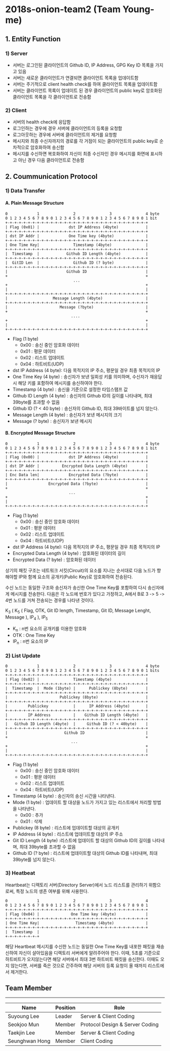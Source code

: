 # 2018s-onion-team2 (Team Young-me)

## 1. Entity Function

### 1) Server
- 서버는 로그인된 클라이언트의 Github ID, IP Address, GPG Key ID 목록을 가지고 있음
- 서버는 새로운 클라이언트가 연결되면 클라이언트 목록을 업데이트함
- 서버는 주기적으로 client health check를 하여 클라이언트 목록을 업데이트함
- 서버는 클라이언트 목록이 업데이트 된 경우 클라이언트의 public key로 암호화된 클라이언트 목록을 각 클라이언트로 전송함

### 2) Client
- 서버의 health check에 응답함
- 로그인하는 경우에 경우 서버에 클라이언트의 등록을 요청함
- 로그아웃하는 경우에 서버에 클라이언트의 제거를 요청함
- 메시지와 최종 수신자까지의 경로를 각 거점이 되는 클라이언트의 public key로 순차적으로 암호화하여 송신함
- 메시지를 수신하면 복호화하여 자신이 최종 수신자인 경우 메시지를 화면에 표시하고 아닌 경우 다음 클라이언트로 전송함

## 2. Coummunication Protocol
### 1) Data Transfer
#### A. Plain Message Structure
```
0             1               2               3               4 byte
0 1 2 3 4 5 6 7 8 9 0 1 2 3 4 5 6 7 8 9 0 1 2 3 4 5 6 7 8 9 0 1 bit
+-+-+-+-+-+-+-+-+-+-+-+-+-+-+-+-+-+-+-+-+-+-+-+-+-+-+-+-+-+-+-+
| Flag (0x01) |             dst IP Address (4byte)            |
+-+-+-+-+-+-+-+-+-+-+-+-+-+-+-+-+-+-+-+-+-+-+-+-+-+-+-+-+-+-+-+
| dst IP Addr |             One Time key (4byte)              |
+-+-+-+-+-+-+-+-+-+-+-+-+-+-+-+-+-+-+-+-+-+-+-+-+-+-+-+-+-+-+-+
| One Time Key|               Timestamp (4byte)               |
+-+-+-+-+-+-+-+-+-+-+-+-+-+-+-+-+-+-+-+-+-+-+-+-+-+-+-+-+-+-+-+
|  Timestamp  |            Github ID Length (4byte)           |
+-+-+-+-+-+-+-+-+-+-+-+-+-+-+-+-+-+-+-+-+-+-+-+-+-+-+-+-+-+-+-+
|  GitID Len  |               Github ID (? byte)              |
+-+-+-+-+-+-+-+-+-+-+-+-+-+-+-+-+-+-+-+-+-+-+-+-+-+-+-+-+-+-+-+
|                          Github ID                          |
+                                                             +
                              ...
+                                                             +
|                                                             |
+-+-+-+-+-+-+-+-+-+-+-+-+-+-+-+-+-+-+-+-+-+-+-+-+-+-+-+-+-+-+-+
|                    Message Length (4byte)                   |
+-+-+-+-+-+-+-+-+-+-+-+-+-+-+-+-+-+-+-+-+-+-+-+-+-+-+-+-+-+-+-+
|                       Message (?byte)                       |
+                                                             +
                             ....
+                                                             +
|                                                             |
+-+-+-+-+-+-+-+-+-+-+-+-+-+-+-+-+-+-+-+-+-+-+-+-+-+-+-+-+-+-+-+
```

- Flag (1 byte)
	- 0x00 : 송신 중인 암호화 데이터
	- 0x01 : 평문 데이터
	- 0x02 : 리스트 업데이트
	- 0x04 : 하트비트(UDP)
- dst IP Address (4 byte): 다음 목적지의 IP 주소, 평문일 경우 최종 목적지의 IP
- One Time Key (4 byte) : 송신자가 보낸 일회성 키를 의미하며, 수신자가 재응답시 해당 키를 포함하여 메시지를 송신하여야 한다.
- Timestamp (4 byte) : 송신을 기준으로 설정한 타임스탬프 값
- Github ID Length (4 byte) : 송신자의 Github ID의 길이를 나타내며, 최대 39byte를 초과할 수 없음
- Github ID (? < 40 byte) : 송신자의 Github ID, 최대 39바이트를 넘지 않는다.
- Message Length (4 byte) : 송신자가 보낸 메시지의 크기
- Message (? byte) : 송신자가 보낸 메시지

#### B. Encrypted Message Structure

```
0             1               2               3               4 byte
0 1 2 3 4 5 6 7 8 9 0 1 2 3 4 5 6 7 8 9 0 1 2 3 4 5 6 7 8 9 0 1 bit
+-+-+-+-+-+-+-+-+-+-+-+-+-+-+-+-+-+-+-+-+-+-+-+-+-+-+-+-+-+-+-+
| Flag (0x00) |             dst IP Address (4byte)            |
+-+-+-+-+-+-+-+-+-+-+-+-+-+-+-+-+-+-+-+-+-+-+-+-+-+-+-+-+-+-+-+
| dst IP Addr |          Encrypted Data Length (4byte)        |   
+-+-+-+-+-+-+-+-+-+-+-+-+-+-+-+-+-+-+-+-+-+-+-+-+-+-+-+-+-+-+-+
| Enc Data len|             Encrypted Data (?byte)            |
+-+-+-+-+-+-+-+-+-+-+-+-+-+-+-+-+-+-+-+-+-+-+-+-+-+-+-+-+-+-+-+
|                  Encrypted Data (?byte)                     |
+                                                             +
                            ...
+                                                             +
|                                                             |
+-+-+-+-+-+-+-+-+-+-+-+-+-+-+-+-+-+-+-+-+-+-+-+-+-+-+-+-+-+-+-+
```
- Flag (1 byte)
  - 0x00 : 송신 중인 암호화 데이터
  - 0x01 : 평문 데이터
  - 0x02 : 리스트 업데이트
  - 0x04 : 하트비트(UDP)
- dst IP Address (4 byte): 다음 목적지의 IP 주소, 평문일 경우 최종 목적지의 IP
- Encrypted Data Length (4 byte) : 암호화된 데이터의 길이
- Encrypted Data (? byte) : 암호화된 데이터

상기의 패킷 구조는 네트워크 서킷(Circuit)의 요소를 지나는 순서대로 다음 노드가 향해야할 IP와 함께 요소의 공개키(Public Key)로 암호화하여 전송된다.

수신 노드는 동일한 구조와 송신자가 송신한 One Time Key를 포함하여 다시 송신자에게 메시지를 전송한다. 다음은 각 노드에 번호가 있다고 가정하고, A에서 B로 3 -> 5 -> 4번 노드를 거쳐 전송되는 경우를 나타낸 것이다.

K<sub>3</sub> ( K<sub>5</sub> ( Flag, OTK, Git ID length, Timestamp, Git ID, Message Lenght, Message ),  IP<sub>4</sub> ), IP<sub>5</sub>

- K<sub>n</sub> : n번 요소의 공개키를 이용한 암호화
- OTK : One Time Key
- IP<sub>n</sub> : n번 요소의 IP

### 2) List Update
```
0             1               2               3               4 byte
0 1 2 3 4 5 6 7 8 9 0 1 2 3 4 5 6 7 8 9 0 1 2 3 4 5 6 7 8 9 0 1 bits
+-+-+-+-+-+-+-+-+-+-+-+-+-+-+-+-+-+-+-+-+-+-+-+-+-+-+-+-+-+-+-+
| Flag (0x02) |               Timestamp (4byte)               |
+-+-+-+-+-+-+-+-+-+-+-+-+-+-+-+-+-+-+-+-+-+-+-+-+-+-+-+-+-+-+-+
|  Timestamp  |  Mode (1byte) |      Publickey (8byte)        |
+-+-+-+-+-+-+-+-+-+-+-+-+-+-+-+-+-+-+-+-+-+-+-+-+-+-+-+-+-+-+-+
|                       Publickey (8byte)                     |
+-+-+-+-+-+-+-+-+-+-+-+-+-+-+-+-+-+-+-+-+-+-+-+-+-+-+-+-+-+-+-+
|         Publickey           |      IP Address (4byte)       |
+-+-+-+-+-+-+-+-+-+-+-+-+-+-+-+-+-+-+-+-+-+-+-+-+-+-+-+-+-+-+-+
|         IP Address          |    Github ID Length (4byte)   |
+-+-+-+-+-+-+-+-+-+-+-+-+-+-+-+-+-+-+-+-+-+-+-+-+-+-+-+-+-+-+-+
|   Github ID Length (4byte)  |     Github ID (? < 40byte)    |
+-+-+-+-+-+-+-+-+-+-+-+-+-+-+-+-+-+-+-+-+-+-+-+-+-+-+-+-+-+-+-+
|                         Github ID                           |
+                                                             +
                             ...
+                                                             +
|                                                             |
+-+-+-+-+-+-+-+-+-+-+-+-+-+-+-+-+-+-+-+-+-+-+-+-+-+-+-+-+-+-+-+
```

- Flag (1 byte)
  - 0x00 : 송신 중인 암호화 데이터
  - 0x01 : 평문 데이터
  - 0x02 : 리스트 업데이트
  - 0x04 : 하트비트(UDP)
- Timestamp (4 byte) : 송신자의 송신 시간을 나타낸다.
- Mode (1 byte) : 업데이트 할 대상을 노드가 가지고 있는 리스트에서 처리할 방법을 나타낸다.
  - 0x00 : 추가
  - 0x01 : 삭제
- Publickey (8 byte) : 리스트에 업데이트할 대상의 공개키
- IP Address (4 byte) : 리스트에 업데이트할 대상의 IP 주소
- Git ID Length (4 byte) :리스트에 업데이트 할 대상의  Github ID의 길이를 나타내며, 최대 39byte를 초과할 수 없음
- Github ID (? byte) : 리스트에 업데이트할 대상의  Github ID를 나타내며, 최대 39byte를 넘지 않는다.

### 3) Heatbeat
 Heartbeat는 디렉토리 서버(Directory Server)에서 노드 리스트를 관리하기 위함으로써, 특정 노드의 생존 여부를 위해 사용한다.
```
0             1               2               3               4
0 1 2 3 4 5 6 7 8 9 0 1 2 3 4 5 6 7 8 9 0 1 2 3 4 5 6 7 8 9 0 1
+-+-+-+-+-+-+-+-+-+-+-+-+-+-+-+-+-+-+-+-+-+-+-+-+-+-+-+-+-+-+-+
| Flag (0x04) |              One Time key (4byte)             |
+-+-+-+-+-+-+-+-+-+-+-+-+-+-+-+-+-+-+-+-+-+-+-+-+-+-+-+-+-+-+-+
| One Time Key|                Timestamp (4byte)              |
+-+-+-+-+-+-+-+-+-+-+-+-+-+-+-+-+-+-+-+-+-+-+-+-+-+-+-+-+-+-+-+
|  Timestamp  | 
+-+-+-+-+-+-+-+

```

해당 Heartbeat 메시지를 수신한 노드는 동일한 One Time Key를 내포한 패킷을 재송신하여 자신이 살아있음을 디렉토리 서버에게 알려주어야 한다. 이때, 5초를 기준으로 하트비트가 오지않는다면 해당 서버에서 최대 3번 하트비트 패킷을 송신한다. 이때도 오지 않는다면, 서버를 죽은 것으로 간주하여 해당 서버의 등록 요청이 올 때까지 리스트에서 제거한다.

## Team Member
-----
| Name        |Position| Role              |
|-------------|-------------------|-------------------|
| Suyoung Lee | Leader | Server & Client Coding     |
| Seokjoo Mun | Member | Protocol Design & Server Coding    |
| Taekjin Lee | Member | Server & Client Coding |
| Seunghwan Hong | Member | Client Coding |
